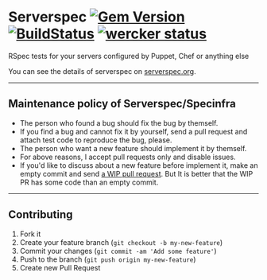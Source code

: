 # Serverspec [![Gem Version](https://badge.fury.io/rb/serverspec.png)](http://badge.fury.io/rb/serverspec) [![BuildStatus](https://secure.travis-ci.org/mizzy/serverspec.png)](http://travis-ci.org/mizzy/serverspec) [![wercker status](https://app.wercker.com/status/526d1ff4df6eadaa793dca1affcaed35/s/ "wercker status")](https://app.wercker.com/project/bykey/526d1ff4df6eadaa793dca1affcaed35)

RSpec tests for your servers configured by Puppet, Chef or anything else

You can see the details of serverspec on [serverspec.org](http://serverspec.org/).

----

## Maintenance policy of Serverspec/Specinfra

* The person who found a bug should fix the bug by themself.
* If you find a bug and cannot fix it by yourself, send a pull request and attach test code to reproduce the bug, please.
* The person who want a new feature should implement it by themself.
* For above reasons, I accept pull requests only and disable issues.
* If you'd like to discuss about a new feature before implement it, make an empty commit and send [a WIP pull request](http://ben.straub.cc/2015/04/02/wip-pull-request/). But It is better that the WIP PR has some code than an empty commit.


----

## Contributing

1. Fork it
2. Create your feature branch (`git checkout -b my-new-feature`)
3. Commit your changes (`git commit -am 'Add some feature'`)
4. Push to the branch (`git push origin my-new-feature`)
5. Create new Pull Request
